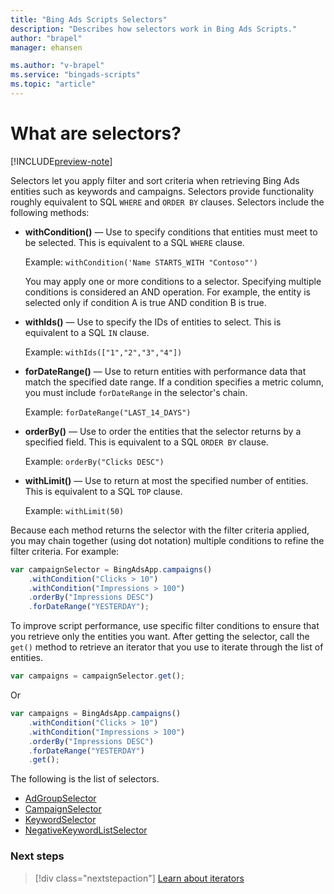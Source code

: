 ```yaml
---
title: "Bing Ads Scripts Selectors"
description: "Describes how selectors work in Bing Ads Scripts."
author: "brapel"
manager: ehansen

ms.author: "v-brapel"
ms.service: "bingads-scripts"
ms.topic: "article"
---
```


# What are selectors?

[!INCLUDE[preview-note](../includes/preview-note.md)]

Selectors let you apply filter and sort criteria when retrieving Bing Ads entities such as keywords and campaigns.  Selectors provide functionality roughly equivalent to SQL `WHERE` and `ORDER BY` clauses. Selectors include the following methods:

- **withCondition()** &mdash; Use to specify conditions that entities must meet to be selected. This is equivalent to a SQL `WHERE` clause.  
  
  Example: `withCondition('Name STARTS_WITH "Contoso"')`  
  
  You may apply one or more conditions to a selector. Specifying multiple conditions is considered an AND operation. For example, the entity is selected only if condition A is true AND condition B is true. 
  
- **withIds()** &mdash; Use to specify the IDs of entities to select. This is equivalent to a SQL `IN` clause.  
  
  Example: `withIds(["1","2","3","4"])`  

- **forDateRange()** &mdash; Use to return entities with performance data that match the specified date range. If a condition specifies a metric column, you must include `forDateRange` in the selector's chain.  
  
  Example: `forDateRange("LAST_14_DAYS")`  

- **orderBy()** &mdash; Use to order the entities that the selector returns by a specified field. This is equivalent to a SQL `ORDER BY` clause.  
  
  Example: `orderBy("Clicks DESC")`  

- **withLimit()** &mdash; Use to return at most the specified number of entities. This is equivalent to a SQL `TOP` clause.  
  
  Example: `withLimit(50)`  

Because each method returns the selector with the filter criteria applied, you may chain together (using dot notation) multiple conditions to refine the filter criteria. For example:

```javascript
var campaignSelector = BingAdsApp.campaigns()
    .withCondition("Clicks > 10")
    .withCondition("Impressions > 100")
    .orderBy("Impressions DESC")
    .forDateRange("YESTERDAY");
```

To improve script performance, use specific filter conditions to ensure that you retrieve only the entities you want. After getting the selector, call the `get()` method to retrieve an iterator that you use to iterate through the list of entities.

```javascript
var campaigns = campaignSelector.get();
```

Or 

```javascript
var campaigns = BingAdsApp.campaigns()
    .withCondition("Clicks > 10")
    .withCondition("Impressions > 100")
    .orderBy("Impressions DESC")
    .forDateRange("YESTERDAY")
    .get();
```


The following is the list of selectors.

- [AdGroupSelector](../reference/AdGroupSelector.md)
- [CampaignSelector](../reference/CampaignSelector.md)
- [KeywordSelector](../reference/KeywordSelector.md)
- [NegativeKeywordListSelector](../reference/NegativeKeywordListSelector.md)


### Next steps

> [!div class="nextstepaction"]
> [Learn about iterators](./iterators.md)
